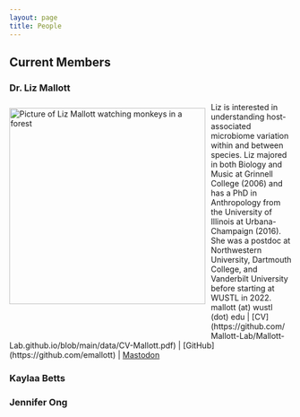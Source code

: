```yaml
---
layout: page
title: People
---
```

## Current Members

### Dr. Liz Mallott
<img src="/images/lizphoto.jpg" alt="Picture of Liz Mallott watching monkeys in a forest" width=350 style="float:left; padding: 10px 10px 50px 0px">
Liz is interested in understanding host-associated microbiome variation within and between species. Liz majored in both Biology and Music at Grinnell College (2006) and has a PhD in Anthropology from the University of Illinois at Urbana-Champaign (2016). She was a postdoc at Northwestern University, Dartmouth College, and Vanderbilt University before starting at WUSTL in 2022.  
mallott (at) wustl (dot) edu
| [CV](https://github.com/Mallott-Lab/Mallott-Lab.github.io/blob/main/data/CV-Mallott.pdf)
| [GitHub](https://github.com/emallott)
| <a rel="me" href="https://mstdn.science/@lizmallott">Mastodon</a>

### Kaylaa Betts


### Jennifer Ong
